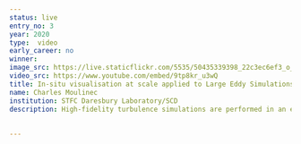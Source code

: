 ```yaml
---
status: live
entry_no: 3
year: 2020
type:  video
early_career: no 
winner: 
image_src: https://live.staticflickr.com/5535/50435339398_22c3ec6ef3_o_d.jpg
video_src: https://www.youtube.com/embed/9tp8kr_u3wQ
title: In-situ visualisation at scale applied to Large Eddy Simulations in a heat exchanger tube bundle. Four mesh sizes are considered, going from 7 million cells (top left) to 3,391 millions cells (bottom right).
name: Charles Moulinec
institution: STFC Daresbury Laboratory/SCD
description: High-fidelity turbulence simulations are performed in an elemental part of a heat exchanger tube bundle. The development of the flow is shown for 4 meshes of increasing size, each of the simulations being run using an optimal number of processors for the CFD software on ARCHER. The 4 animations that make the full video are obtained from frames generated on the fly by an in-situ visualisation library (catalyst) coupled with a solver (Code_Saturne). The largest simulation (bottom right animation) deals with an extremely large mesh of about 3.4 billion cells, and is run using about 90% of the full ARCHER (98,304 processors/4,096 nodes). The 151 generated frames  amount for about 50 megabytes of data. In comparison, traditional postprocessing relying on dumping data on disk would require about 4.5 terabytes of data, making them nearly impossible to be dealt with. ffmpeg is used to generate the final video.
 
  
---
```

